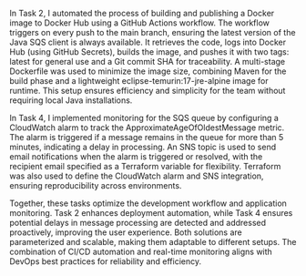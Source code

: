 In Task 2, I automated the process of building and publishing a Docker image to Docker Hub using a GitHub Actions workflow. The workflow triggers on every push to the main branch, ensuring the latest version of the Java SQS client is always available. It retrieves the code, logs into Docker Hub (using GitHub Secrets), builds the image, and pushes it with two tags: latest for general use and a Git commit SHA for traceability. A multi-stage Dockerfile was used to minimize the image size, combining Maven for the build phase and a lightweight eclipse-temurin:17-jre-alpine image for runtime. This setup ensures efficiency and simplicity for the team without requiring local Java installations.

In Task 4, I implemented monitoring for the SQS queue by configuring a CloudWatch alarm to track the ApproximateAgeOfOldestMessage metric. The alarm is triggered if a message remains in the queue for more than 5 minutes, indicating a delay in processing. An SNS topic is used to send email notifications when the alarm is triggered or resolved, with the recipient email specified as a Terraform variable for flexibility. Terraform was also used to define the CloudWatch alarm and SNS integration, ensuring reproducibility across environments.

Together, these tasks optimize the development workflow and application monitoring. Task 2 enhances deployment automation, while Task 4 ensures potential delays in message processing are detected and addressed proactively, improving the user experience. Both solutions are parameterized and scalable, making them adaptable to different setups. The combination of CI/CD automation and real-time monitoring aligns with DevOps best practices for reliability and efficiency.
